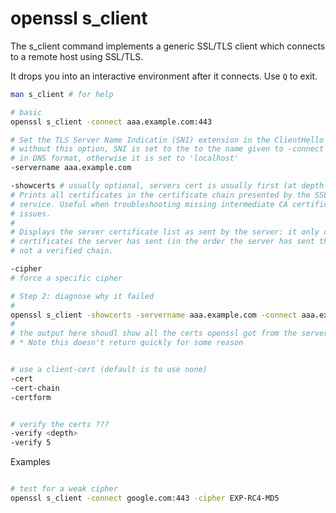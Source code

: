 # openssl s_client

The s_client command implements a generic SSL/TLS client which connects to a
remote host using SSL/TLS.

It drops you into an interactive environment after it connects. Use `Q` to exit.

```bash
man s_client # for help

# basic
openssl s_client -connect aaa.example.com:443

# Set the TLS Server Name Indicatin (SNI) extension in the ClientHello
# without this option, SNI is set to the to the name given to -connect if it is
# in DNS format, otherwise it is set to 'localhost'
-servername aaa.example.com

-showcerts # usually optional, servers cert is usually first (at depth 0)
# Prints all certificates in the certificate chain presented by the SSL
# service. Useful when troubleshooting missing intermediate CA certificate
# issues.
#
# Displays the server certificate list as sent by the server: it only consists of
# certificates the server has sent (in the order the server has sent them). It is
# not a verified chain.

-cipher
# force a specific cipher

# Step 2: diagnose why it failed
#
openssl s_client -showcerts -servername aaa.example.com -connect aaa.example.com:443
#
# the output here shoudl show all the certs openssl got from the server
# * Note this doesn't return quickly for some reason


# use a client-cert (default is to use none)
-cert
-cert-chain
-certform


# verify the certs ???
-verify <depth>
-verify 5
```

Examples

```bash

# test for a weak cipher
openssl s_client -connect google.com:443 -cipher EXP-RC4-MD5
```
